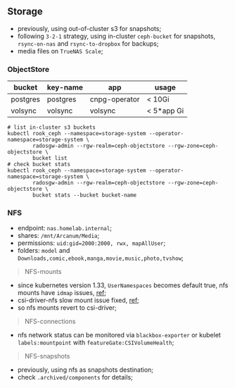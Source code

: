 ## Storage

- previously, using out-of-cluster s3 for snapshots;
- following `3-2-1` strategy, using in-cluster `ceph-bucket` for snapshots, `rsync-on-nas` and `rsync-to-dropbox` for backups;
- media files on `TrueNAS Scale`;

### ObjectStore

| bucket   | key-name | app           | usage       |
| -------- | -------- | ------------- | ----------- |
| postgres | postgres | cnpg-operator | < 10Gi      |
| volsync  | volsync  | volsync       | < 5\*app Gi |

```shell
# list in-cluster s3 buckets
kubectl rook_ceph --namespace=storage-system --operator-namespace=storage-system \
        radosgw-admin --rgw-realm=ceph-objectstore --rgw-zone=ceph-objectstore \
        bucket list
# check bucket stats
kubectl rook_ceph --namespace=storage-system --operator-namespace=storage-system \
        radosgw-admin --rgw-realm=ceph-objectstore --rgw-zone=ceph-objectstore \
        bucket stats --bucket bucket-name
```

### NFS

- endpoint: `nas.homelab.internal`;
- shares: `/mnt/Arcanum/Media`;
- permissions: `uid:gid=2000:2000, rwx, mapAllUser`;
- folders: `model` and `Downloads,comic,ebook,manga,movie,music,photo,tvshow`;

> NFS-mounts

- since kubernetes version 1.33, `UserNamespaces` becomes default true, nfs mounts have `idmap` issues, [ref](https://kubernetes.io/blog/2025/04/25/userns-enabled-by-default/);
- csi-driver-nfs slow mount issue fixed, [ref](https://github.com/kubernetes-csi/csi-driver-nfs/issues/870);
- so nfs mounts revert to csi-driver;

> NFS-connections

- nfs network status can be monitored via `blackbox-exporter` or kubelet `labels:mountpoint` with `featureGate:CSIVolumeHealth`;

> NFS-snapshots

- previously, using nfs as snapshots destination;
- check `.archived/components` for details;
